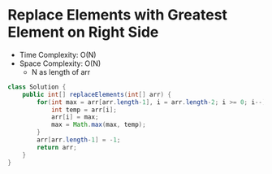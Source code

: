 # Replace Elements with Greatest Element on Right Side

- Time Complexity: O(N)
- Space Complexity: O(N)
  - N as length of arr

```java
class Solution {
    public int[] replaceElements(int[] arr) {
        for(int max = arr[arr.length-1], i = arr.length-2; i >= 0; i--){
            int temp = arr[i];
            arr[i] = max;
            max = Math.max(max, temp);
        }
        arr[arr.length-1] = -1;
        return arr;
    }
}
```
